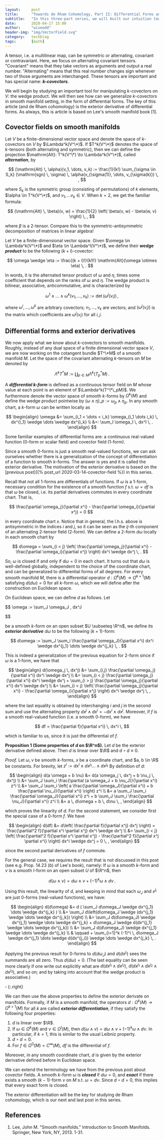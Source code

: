 ```yaml
---
layout:     post
title:      "Towards de Rham Cohomology, Part II: Differential Forms and the Exterior Derivative"
subtitle:   "In this three-part series, we will built our intuition towards de Rham cohomology. Particularly, in this article, we begin by studying the generalization of covector fields on smooth manifolds: the differential forms. We then talk about the exterior derivative which is the centerpiece of the future article on de Rham cohomology."
date:       2020-04-17 15:00
author:     "wiseodd"
header-img: "img/VectorField.svg"
category:   techblog
tags:       [math]
---
```


A tensor, i.e. a multilinear map, can be symmetric or alternating, covariant or contravariant. Here, we focus on alternating covariant tensors. "Covariant" means that they take vectors as arguments and output a real number. "Alternating" means that this real number changes sign whenever two of those arguments are interchanged. These tensors are important and has special name: **_$k$-covectors_**.

We will begin by studying an important tool for manipulating $k$-covectors on $V$: the wedge product. We will then see how can we generalize $k$-covectors in smooth manifold setting, in the form of differential forms. The key of this article (and de Rham cohomology) is the exterior derivative of differential forms. As always, this is article is based on Lee's smooth manifold book [1].


<h2 class="section-heading">Covector fields on smooth manifolds</h2>

Let $V$ be a finite-dimensional vector space and denote the space of $k$-covectors on $V$ by $\Lambda^k(V^\*)$. If $T^k(V^\*)$ denotes the space of $k$-tensors (both alternating and symmetric), then we can define the projection $\mathrm{Alt}: T^k(V^\*) \to \Lambda^k(V^\*)$, called **_alternation_**, by

$$
    (\mathrm{Alt} \, \alpha)(v_1, \dots, v_k) := \frac{1}{k!} \sum_{\sigma \in S_k} (\mathrm{sgn} \, \sigma) \, \alpha(v_{\sigma(1)}, \dots, v_{\sigma(k)}) \, ,
$$

where $S_k$ is the symmetric group (consisting of permutations) of $k$ elements, $\alpha \in T^k(V^\*)$, and $v_1, \dots v_k \in V$. When $k = 2$, we get the familiar formula:

$$
    (\mathrm{Alt} \, \beta)(v, w) = \frac{1}{2} \left( \beta(v, w) - \beta(w, v) \right) \, ,
$$

where $\beta$ is a 2-tensor. Compare this to the symmetric-antisymmetric decomposition of matrices in linear algebra!

Let $V$ be a finite-dimensional vector space. Given $\omega \in \Lambda^k(V^\*)$ and $\eta \in \Lambda^l(V^\*)$, we define their **_wedge product_** to be the following $(k+l)$-covector:

$$
    \omega \wedge \eta := \frac{(k + l)!}{k!l!} \mathrm{Alt}(\omega \otimes \eta) \, .
$$

In words, it is the alternated tensor product of $\omega$ and $\eta$, times some coefficient that depends on the ranks of $\omega$ and $\eta$. The wedge product is bilinear, associative, anticommutative, and is characterized by

$$
    \omega^1 \wedge \dots \wedge \omega^k(v_1, \dots, v_k) := \mathrm{det} \, (\omega^j(v_i)) \, ,
$$

where $\omega^i, \dots, \omega^k$ are arbitrary covectors; $v_1, \dots, v_k$ are vectors; and $(\omega^j(v_i))$ is the matrix which coefficients are $\omega^j(v_i)$ for all $i, j$.


<h2 class="section-heading">Differential forms and exterior derivatives</h2>

We now apply what we know about $k$-covectors to smooth manifolds. Roughly, instead of any dual space of a finite dimensional vector space $V$, we are now working on the cotangent bundle $T^\*M$ of a smooth manifold $M$. Let the space of the covariant alternating $k$-tensors on $M$ be denoted by

$$
    \Lambda^k T^*M := \coprod_{p \in M} \Lambda^k(T^*_pM) \, .
$$

A **_differential $k$-form_** is defined as a continuous tensor field on $M$ whose value at each point is an element of $\Lambda^k(T^\*\_pM)$. We furthermore denote the vector space of smooth $k$-forms by $\Omega^k(M)$ and define the wedge product pointwise by $(\omega \wedge \eta)\_p := \omega_p \wedge \eta_p$. In any smooth chart, a $k$-form $\omega$ can be written locally as

$$
\begin{align}
    \omega &= \sum_{i_1 < \dots < i_k} \omega_{i_1 \dots i_k} \, dx^{i_1} \wedge \dots \wedge dx^{i_k} \\
            &=: \sum_I \omega_I \, dx^I \, .
\end{align}
$$

Some familiar examples of differential forms are: a continuous real-valued function (0-form or scalar field) and covector field (1-form).

Since a smooth 0-forms is just a smooth real-valued functions, we can ask ourselves whether there is a generalization of the concept of differentiation of a function to smooth $k$-forms. The answer is yes and it is called the exterior derivative. The motivation of the exterior derivative is based on the [previous post]({% post_url 2020-03-14-covector-field %}) in this series.

Recall that not all 1-forms are differentials of functions. If $\omega$ is a 1-form, necessary condition for the existence of a smooth function $f$ s.t. $\omega = df$ is that $\omega$ be closed, i.e. its partial derivatives commutes in every coordinate chart. That is,

$$
    \frac{\partial \omega_j}{\partial x^i} - \frac{\partial \omega_i}{\partial x^j} = 0
$$

in every coordinate chart $x$. Notice that in general, the l.h.s. above is antisymmetric in the indices $i$ and $j$, so it can be seen as the $ij$-th component of an alternating 2-tensor field (2-form). We can define a 2-form $d\omega$ locally in each smooth chart by

$$
    d\omega = \sum_{i < j} \left( \frac{\partial \omega_j}{\partial x^i} - \frac{\partial \omega_i}{\partial x^j} \right) dx^i \wedge dx^j \, .
$$

So, $\omega$ is closed if and only if $d\omega = 0$ in each chart. It turns out that $d\omega$ is well-defined globally, independent to the choice of the coordinate chart, and can be generalized to differential forms of all degrees. For every smooth manifold $M$, there is a differential operator $d: \Omega^k(M) \to \Omega^{k+1}(M)$ satisfying $d(d\omega) = 0$ for all $k$-form $\omega$, which we will define after the construction on Euclidean space.

On Euclidean space, we can define $d$ as follows. Let

$$
    \omega := \sum_J \omega_J \, dx^J

$$

be a smooth $k$-form on an open subset $U \subseteq \R^n$, we define its **_exterior derivative_** $d\omega$ to be the following $(k+1)$-form:

$$
    d\omega := \sum_J \sum_i \frac{\partial \omega_J}{\partial x^i} dx^i \wedge dx^{j_1} \dots \wedge dx^{j_k} \, .
$$

This is indeed a generalization of the previous equation for 2-form since if $\omega$ is a 1-form, we have that

$$
\begin{align}
    d(\omega_j \, dx^j) &= \sum_{i,j} \frac{\partial \omega_j}{\partial x^i} dx^i \wedge dx^j \\
            &= \sum_{i < j} \frac{\partial \omega_j}{\partial x^i} dx^i \wedge dx^j + \sum_{i > j} \frac{\partial \omega_j}{\partial x^i} dx^i \wedge dx^j \\
            &= \sum_{i < j}  \left( \frac{\partial \omega_j}{\partial x^i} - \frac{\partial \omega_i}{\partial x^j} \right) dx^i \wedge dx^j \, ,
\end{align}
$$

where the last equality is obtained by interchanging $i$ and $j$ in the second sum and use the alternating property $dx^j \wedge dx^i = -dx^i \wedge dx^j$. Moreover, if $f$ is a smooth real-valued function (i.e. a smooth $0$-form), we have

$$
    df = \frac{\partial f}{\partial x^i} \, dx^i \,
$$

which is familiar to us, since it is just the differential of $f$.

**Proposition 1 (Some properties of $d$ on $\R^n$).** Let $d$ be the exterior derivative defined above. Then $d$ is linear over $\R$ and $d \circ d \equiv 0$.

_Proof._ Let $\omega, \nu$ be smooth $k$-forms, $x$ be a coordinate chart, and $a, b \in \R$ be constants. For brevity, let $z^i := dx^i \wedge dx^{j_1} \dots \wedge dx^{j_k}$ By definition of $d$:

$$
\begin{align}
    d(a \omega + b \nu) &= d(a \omega_j \, dx^j + b \nu_j \, dx^j) \\
            &= \sum_J \sum_i \frac{\partial (a \omega_J + b \nu_J)}{\partial x^i} z^i \\
            &= \sum_J \sum_i \left( a \frac{\partial \omega_J}{\partial x^i} + b \frac{\partial \nu_J}{\partial x^i} \right) z^i \\
            &= a \sum_J \sum_i \frac{\partial \omega_J}{\partial x^i} z^i + b \sum_J \sum_i \frac{\partial \nu_J}{\partial x^i} z^i \\
            &= a \, d\omega + b \, d\nu \, ,
\end{align}
$$

which proves the linearity of $d$. For the second statement, we consider first the special case of a $0$-form $f$. We have

$$
\begin{align}
    d(df) &= d\left( \frac{\partial f}{\partial x^j} dx^j \right) = \frac{\partial^2 f}{\partial x^i \partial x^j} dx^i \wedge dx^j \\
            &= \sum_{i < j} \left( \frac{\partial^2 f}{\partial x^i \partial x^j} - \frac{\partial^2 f}{\partial x^j \partial x^i} \right) dx^i \wedge dx^j = 0 \, ,
\end{align}
$$

since the second partial derivatives of $f$ commute.

For the general case, we requires the result that is not discussed in this post (see e.g. Prop. 14.23 (b) of Lee's book), namely: If $\omega$ is a smooth $k$-form and $\nu$ is a smooth $l$-form on an open subset $U$ of $\R^n$, then

$$
    d(\omega \wedge \nu) = d\omega \wedge \nu + (-1)^k \omega \wedge d\nu \, .
$$

Using this result, the linearity of $d$, and keeping in mind that each $\omega_J$ and $x^{j_i}$ are just $0$-forms (real-valued functions), we have:

$$
\begin{align}
    d(d\omega) &= d ( \sum_J d\omega_J \wedge dx^{j_1} \dots \wedge dx^{j_k} ) \\
            &= \sum_J d\left(d\omega_J \wedge (dx^{j_1} \wedge \dots \wedge dx^{j_k}) \right) \\
            &= \sum_J d(d\omega_J) \wedge dx^{j_1} \wedge \dots \wedge dx^{j_k} + d\omega_J \wedge d(dx^{j_1} \wedge \dots \wedge dx^{j_k}) \\
            &= \sum_J d(d\omega_J) \wedge dx^{j_1} \wedge \dots \wedge dx^{j_k} \\
            & \qquad + \sum_{i=1}^k (-1)^i \, d\omega_J \wedge dx^{j_1} \dots \wedge d(dx^{j_i}) \wedge \dots \wedge dx^{j_k} \, .
\end{align}
$$

Applying the previous result for $0$-forms to $d(d\omega_J)$ and $d(dx^{j_i})$ sees the summands are all zero. Thus $d(d\omega) = 0$. (The last equality can be seen more clearly if one write out explicitly what are $d(dx^{j_1} \wedge dx^{j_2})$, $d(dx^{j_1} \wedge dx^{j_2} \wedge dx^{j_3})$, and so on; and by taking into account that the wedge product is associative.)


$\square$
{:.right}


We can then use the above properties to define the exterior derivate on manifolds. Formally, if $M$ is a smooth manifold, the operators $d: \Omega^k(M) \to \Omega^{k+1}(M)$ for all $k$ are called **_exterior differentiation_**, if they satisfy the following four properties:

1. $d$ is linear over $\R$.
2. If $\omega \in \Omega^k(M)$ and $\nu \in \Omega^l(M)$, then $d(\omega \wedge \nu) = d\omega \wedge \nu + (-1)^k \omega \wedge d\nu$. In particular, if $k = 1$, this is similar to the usual Leibniz property.
3. $d \circ d = 0$.
4. For $f \in \Omega^0(M) = C^\infty(M)$, $df$ is the differential of $f$.

Moreover, in any smooth coordinate chart, $d$ is given by the exterior derivative defined before in Euclidean space.

We can extend the terminology we have from the previous post about covector fields. A smooth $k$-form $\omega$ is **_closed_** if $d\omega = 0$, and **_exact_** if there exists a smooth $(k-1)$-form $\nu$ on $M$ s.t. $\omega = d\nu$. Since $d \circ d = 0$, this implies that every exact form is closed.

The exterior differentiation will be the key for studying de Rham cohomology, which is our next and last post in this series.



<h2 class="section-heading">References</h2>

1. Lee, John M. "Smooth manifolds." Introduction to Smooth Manifolds. Springer, New York, NY, 2013. 1-31.
